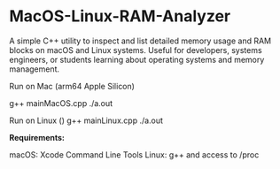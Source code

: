 # MacOS-Linux-RAM-Analyzer
A simple C++ utility to inspect and list detailed memory usage and RAM blocks on macOS and Linux systems. Useful for developers, systems engineers, or students learning about operating systems and memory management.

Run on Mac (arm64 Apple Silicon)

g++ mainMacOS.cpp
./a.out

Run on Linux ()
g++ mainLinux.cpp
./a.out

**Requirements:**

macOS: Xcode Command Line Tools
Linux: g++ and access to /proc
